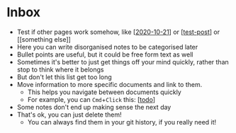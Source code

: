 # Inbox

- Test if other pages work somehow, like [[2020-10-21]] or [[test-post]] or [[something else]]
- Here you can write disorganised notes to be categorised later
- Bullet points are useful, but it could be free form text as well
- Sometimes it's better to just get things off your mind quickly, rather than stop to think where it belongs
- But don't let this list get too long
- Move information to more specific documents and link to them.
  - This helps you navigate between documents quickly
  - For example, you can `Cmd`+`Click` this: [[todo]]
- Some notes don't end up making sense the next day
- That's ok, you can just delete them!
  - You can always find them in your git history, if you really need it!
  
[//begin]: # "Autogenerated link references for markdown compatibility"
[2020-10-21]: 2020-10-21 "2020-10-21"
[test-post]: test-post "Test Post"
[todo]: todo "Todo"
[//end]: # "Autogenerated link references"
